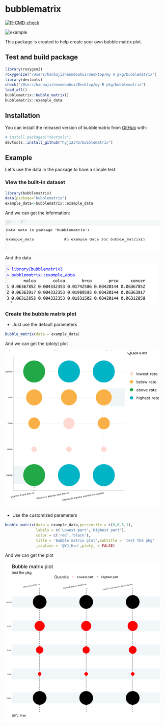 # bubblematrix


<!-- badges: start -->

[![R-CMD-check](https://github.com/hyj2345/bubblematrix/workflows/R-CMD-check/badge.svg)](https://github.com/hyj12345/bubblematrix/actions)
<!-- badges: end -->

![example](https://img.shields.io/badge/example-v1.0-red.svg)

This package is created to help create your own bubble matrix plot.

## Test and build package

``` r
library(roxygen2)
roxygenize("/Users/hanbujishenmebuhui/Desktop/my R pkg/bubblematrix")
library(devtools)
check("/Users/hanbujishenmebuhui/Desktop/my R pkg/bubblematrix")
load_all()
bubblematrix::bubble_matrix()
bubblematrix::example_data
```

## Installation

You can install the released version of bubblematrix from [GitHub](https://github.com/) with:

``` r
# install.packages("devtools")
devtools::install_github("hyj12345/bubblematrix")
```

## Example

Let's use the data in the package to have a simple test

### View the built-in dataset

```r
library(bubblematrix)
data(package="bubblematrix")
example_data<-bubblematrix::example_data
```



And we can get the information:

![image-0](https://github.com/hyj12345/bubblematrix/blob/main/png/data_info.png)


And the data

![image-0](https://github.com/hyj12345/bubblematrix/blob/main/png/data.png)



  

### Create the bubble matrix plot

* Just use the default parameters

```r
bubble_matrix(data = example_data)
```

And we can get the (ploty) plot


![image-1](https://github.com/hyj12345/bubblematrix/blob/main/png/default.png)


* Use the customized parameters

```r
bubble_matrix(data = example_data,percentile = c(0,0.5,1),
              labels = c('Lowest part','Highest part'),
              color = c('red','black'),
              title = 'Bubble matrix plot',subtitle = 'test the pkg'
              ,caption = '@YJ_Han',ploty_ = FALSE)
```

And we can get the plot


![image-2](https://github.com/hyj12345/bubblematrix/blob/main/png/setting.png)


